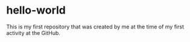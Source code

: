 # hello-world
This is my first repository that was created by me at the time of my first activity at the GitHub. 
